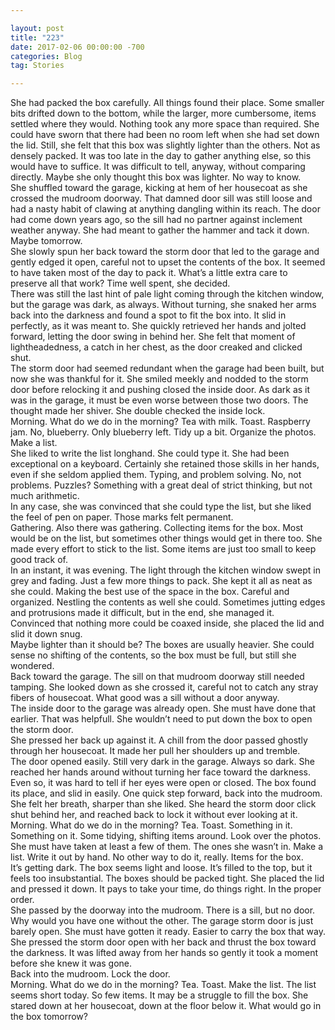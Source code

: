 ```yaml
---

layout: post  
title: "223"  
date: 2017-02-06 00:00:00 -700  
categories: Blog  
tag: Stories

---
```


She had packed the box carefully. All things found their place. Some smaller bits drifted down to the bottom, while the larger, more cumbersome, items settled where they would. Nothing took any more space than required. She could have sworn that there had been no room left when she had set down the lid. Still, she felt that this box was slightly lighter than the others. Not as densely packed. It was too late in the day to gather anything else, so this would have to suffice. It was difficult to tell, anyway, without comparing directly. Maybe she only thought this box was lighter. No way to know.  
She shuffled toward the garage, kicking at hem of her housecoat as she crossed the mudroom doorway. That damned door sill was still loose and had a nasty habit of clawing at anything dangling within its reach. The door had come down years ago, so the sill had no partner against inclement weather anyway. She had meant to gather the hammer and tack it down. Maybe tomorrow.   
She slowly spun her back toward the storm door that led to the garage and gently edged it open, careful not to upset the contents of the box. It seemed to have taken most of the day to pack it. What’s a little extra care to preserve all that work? Time well spent, she decided.  
There was still the last hint of pale light coming through the kitchen window, but the garage was dark, as always. Without turning, she snaked her arms back into the darkness and found a spot to fit the box into. It slid in perfectly, as it was meant to. She quickly retrieved her hands and jolted forward, letting the door swing in behind her. She felt that moment of lightheadedness, a catch in her chest, as the door creaked and clicked shut.   
The storm door had seemed redundant when the garage had been built, but now she was thankful for it. She smiled meekly and nodded to the storm door before relocking it and pushing closed the inside door. As dark as it was in the garage, it must be even worse between those two doors. The thought made her shiver. She double checked the inside lock.  
Morning. What do we do in the morning? Tea with milk. Toast. Raspberry jam. No, blueberry. Only blueberry left. Tidy up a bit. Organize the photos. Make a list.  
She liked to write the list longhand. She could type it. She had been exceptional on a keyboard. Certainly she retained those skills in her hands, even if she seldom applied them. Typing, and problem solving. No, not problems. Puzzles? Something with a great deal of strict thinking, but not much arithmetic.   
In any case, she was convinced that she could type the list, but she liked the feel of pen on paper. Those marks felt permanent.  
Gathering. Also there was gathering. Collecting items for the box. Most would be on the list, but sometimes other things would get in there too. She made every effort to stick to the list. Some items are just too small to keep good track of.   
In an instant, it was evening. The light through the kitchen window swept in grey and fading. Just a few more things to pack. She kept it all as neat as she could. Making the best use of the space in the box. Careful and organized. Nestling the contents as well she could. Sometimes jutting edges and protrusions made it difficult, but in the end, she managed it.   
Convinced that nothing more could be coaxed inside, she placed the lid and slid it down snug.  
Maybe lighter than it should be? The boxes are usually heavier. She could sense no shifting of the contents, so the box must be full, but still she wondered.   
Back toward the garage. The sill on that mudroom doorway still needed tamping. She looked down as she crossed it, careful not to catch any stray fibers of housecoat. What good was a sill without a door anyway.   
The inside door to the garage was already open. She must have done that earlier. That was helpfull. She wouldn’t need to put down the box to open the storm door.   
She pressed her back up against it. A chill from the door passed ghostly through her housecoat. It made her pull her shoulders up and tremble.   
The door opened easily. Still very dark in the garage. Always so dark. She reached her hands around without turning her face toward the darkness. Even so, it was hard to tell if her eyes were open or closed. The box found its place, and slid in easily. One quick step forward, back into the mudroom. She felt her breath, sharper than she liked. She heard the storm door click shut behind her, and reached back to lock it without ever looking at it.   
Morning. What do we do in the morning? Tea. Toast. Something in it. Something on it. Some tidying, shifting items around. Look over the photos. She must have taken at least a few of them. The ones she wasn’t in. Make a list. Write it out by hand. No other way to do it, really. Items for the box.   
It’s getting dark. The box seems light and loose. It’s filled to the top, but it feels too insubstantial. The boxes should be packed tight. She placed the lid and pressed it down. It pays to take your time, do things right. In the proper order.  
She passed by the doorway into the mudroom. There is a sill, but no door. Why would you have one without the other. The garage storm door is just barely open. She must have gotten it ready. Easier to carry the box that way.  
She pressed the storm door open with her back and thrust the box toward the darkness. It was lifted away from her hands so gently it took a moment before she knew it was gone.   
Back into the mudroom. Lock the door.   
Morning. What do we do in the morning? Tea. Toast. Make the list. The list seems short today. So few items. It may be a struggle to fill the box. She stared down at her housecoat, down at the floor below it. What would go in the box tomorrow?  
 
